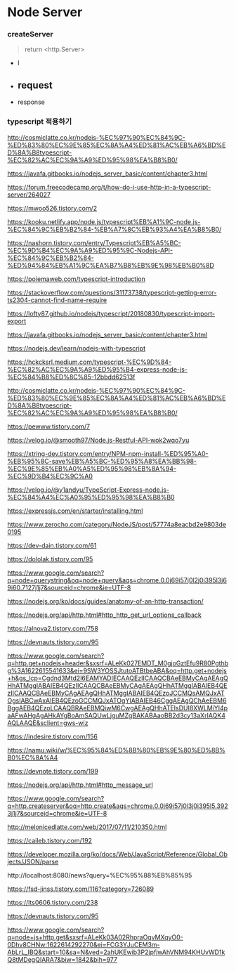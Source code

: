 # Node Server



### createServer

> return <http.Server>

- l
- request
  - 
- response

### typescript 적용하기

http://cosmiclatte.co.kr/nodejs-%EC%97%90%EC%84%9C-%ED%83%80%EC%9E%85%EC%8A%A4%ED%81%AC%EB%A6%BD%ED%8A%B8typescript-%EC%82%AC%EC%9A%A9%ED%95%98%EA%B8%B0/

https://javafa.gitbooks.io/nodejs_server_basic/content/chapter3.html

https://forum.freecodecamp.org/t/how-do-i-use-http-in-a-typescript-server/264027

https://mwoo526.tistory.com/2

https://kooku.netlify.app/node.js/typescript%EB%A1%9C-node.js-%EC%84%9C%EB%B2%84-%EB%A7%8C%EB%93%A4%EA%B8%B0/

https://nashorn.tistory.com/entry/Typescript%EB%A5%BC-%EC%9D%B4%EC%9A%A9%ED%95%9C-Nodejs-API-%EC%84%9C%EB%B2%84-%ED%94%84%EB%A1%9C%EA%B7%B8%EB%9E%98%EB%B0%8D

https://poiemaweb.com/typescript-introduction

https://stackoverflow.com/questions/31173738/typescript-getting-error-ts2304-cannot-find-name-require

https://lofty87.github.io/nodejs/typescript/20180830/typescript-import-export

https://javafa.gitbooks.io/nodejs_server_basic/content/chapter3.html

https://nodejs.dev/learn/nodejs-with-typescript

https://hckcksrl.medium.com/typescript-%EC%9D%84-%EC%82%AC%EC%9A%A9%ED%95%B4-express-node-js-%EC%84%B8%ED%8C%85-12bbdd62513f

http://cosmiclatte.co.kr/nodejs-%EC%97%90%EC%84%9C-%ED%83%80%EC%9E%85%EC%8A%A4%ED%81%AC%EB%A6%BD%ED%8A%B8typescript-%EC%82%AC%EC%9A%A9%ED%95%98%EA%B8%B0/

https://pewww.tistory.com/7

https://velog.io/@smooth97/Node.js-Restful-API-wok2wqo7yu

https://xtring-dev.tistory.com/entry/NPM-npm-install-%ED%95%A0-%EB%95%8C-save%EB%A5%BC-%ED%95%A8%EA%BB%98-%EC%9E%85%EB%A0%A5%ED%95%98%EB%8A%94-%EC%9D%B4%EC%9C%A0

https://velog.io/@y1andyu/TypeScript-Express-node.js-%EC%84%A4%EC%A0%95%ED%95%98%EA%B8%B0

https://expressjs.com/en/starter/installing.html

https://www.zerocho.com/category/NodeJS/post/57774a8eacbd2e9803de0195

https://dev-dain.tistory.com/61

https://dololak.tistory.com/95

https://www.google.com/search?q=node+querystring&oq=node+query&aqs=chrome.0.0j69i57j0l2j0i395l3j69i60.7127j1j7&sourceid=chrome&ie=UTF-8

https://nodejs.org/ko/docs/guides/anatomy-of-an-http-transaction/

https://nodejs.org/api/http.html#http_http_get_url_options_callback

https://alnova2.tistory.com/758

https://devnauts.tistory.com/95

https://www.google.com/search?q=http.get+nodejs+header&sxsrf=ALeKk027EMDT_M0gjoGztEfu9R80Pgthbg%3A1622615541633&ei=9SW3YOSSJtutoATBtbeABA&oq=http.get+nodejs+h&gs_lcp=Cgdnd3Mtd2l6EAMYADIECAAQEzIICAAQCBAeEBMyCAgAEAgQHhATMggIABAIEB4QEzIICAAQCBAeEBMyCAgAEAgQHhATMggIABAIEB4QEzIICAAQCBAeEBMyCAgAEAgQHhATMggIABAIEB4QEzoJCCMQsAMQJxATOgsIABCwAxAIEB4QEzoGCCMQJxATOgYIABAIEB46CggAEAgQChAeEBM6BggAEB4QEzoLCAAQBRAeEBMQiwM6CwgAEAgQHhATEIsDUI8XWLMiYI4paAFwAHgAgAHkAYgBoAmSAQUwLjguMZgBAKABAaoBB2d3cy13aXrIAQK4AQLAAQE&sclient=gws-wiz

https://indesire.tistory.com/156

https://namu.wiki/w/%EC%95%84%ED%8B%80%EB%9E%80%ED%8B%B0%EC%8A%A4

https://devnote.tistory.com/199

https://nodejs.org/api/http.html#http_message_url

https://www.google.com/search?q=http.createserver&oq=http.create&aqs=chrome.0.0j69i57j0l3j0i395l5.3923j1j7&sourceid=chrome&ie=UTF-8

http://melonicedlatte.com/web/2017/07/11/210350.html

https://caileb.tistory.com/192

https://developer.mozilla.org/ko/docs/Web/JavaScript/Reference/Global_Objects/JSON/parse

http://localhost:8080/news?query=%EC%95%88%EB%85%95

https://fsd-jinss.tistory.com/116?category=726089

https://lts0606.tistory.com/238

https://devnauts.tistory.com/95

https://www.google.com/search?q=node+js+http.get&sxsrf=ALeKk03A02RhpraOqvMXqyO0-0Dhv8CHNw:1622614292270&ei=FCG3YJuCEM3m-AbLrL_IBQ&start=10&sa=N&ved=2ahUKEwib3P2jpfjwAhVNM94KHUvWD1kQ8tMDegQIARA7&biw=1842&bih=977